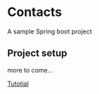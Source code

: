 # Contacts

A sample Spring boot project

## Project setup

more to come...

[Tutotial](https://loiane.com/2019/01/crud-rest-api-using-spring-boot-2-hibernate-jpa-and-mysql/#retrieve-all-contacts-get-contacts)